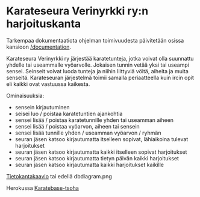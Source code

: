 # Karateseura Verinyrkki ry:n harjoituskanta

Tarkempaa dokumentaatiota ohjelman toimivuudesta päivitetään osissa kansioon [/documentation](https://github.com/eetuahon/karatebase/tree/master/documentation).

Karateseura Verinyrkki ry järjestää karatetunteja, jotka voivat olla suunnattu yhdelle tai useammalle vyöarvolle. Jokaisen tunnin vetää yksi tai useampi sensei. Seinseit voivat luoda tunteja ja niihin liittyviä vöitä, aiheita ja muita senseitä. Karateseuran järjestelmä toimii samalla periaatteella kuin ircin opit eli kaikki ovat vastuussa kaikesta.

Ominaisuuksia:
* sensein kirjautuminen
* seisei luo / poistaa karatetuntien ajankohtia
* sensei lisää / poistaa karatetunnille yhden tai useamman aiheen
* sensei lisää / poistaa vyöarvon, aiheen tai sensein
* sensei lisää tunnille yhden / useamman vyöarvon / ryhmän
* seuran jäsen katsoo kirjautumatta itselleen sopivat, lähiaikoina tulevat harjoitukset
* seuran jäsen katsoo kirjautumatta kaikki itselleen sopivat harjoitukset
* seuran jäsen katsoo kirjautumatta tietyn päivän kaikki harjoitukset
* seuran jäsen katsoo kirjautumatta kaikki harjoitukset kaikille

[Tietokantakaavio](https://dbdiagram.io/d/5e69648f4495b02c3b88216f) tai edellä dbdiagram.png

Herokussa [Karatebase-tsoha](http://karatebase-tsoha.herokuapp.com/)